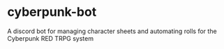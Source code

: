 # cyberpunk-bot
A discord bot for managing character sheets and automating rolls for the Cyberpunk RED TRPG system
